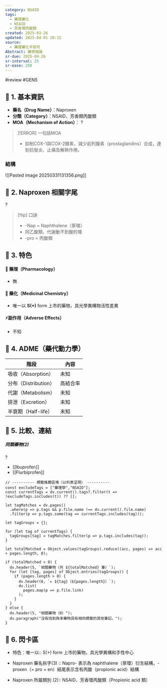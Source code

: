 ```yaml
---
category: NSAID
tags:
  - 藥理藥化
  - NSAID
  - 芳香環丙酸類
created: 2025-03-26
updated: 2025-04-01 20:12
source:
  - 藥理藥化平安符
Abstract: 藥物個論
sr-due: 2025-04-26
sr-interval: 25
sr-ease: 250
---
```

#review #GEN5
## 🔹 1. 基本資訊
- **藥名（Drug Name）**：Naproxen
- **分類（Category）**：NSAID、芳香類丙酸類
- **MOA（Mechanism of Action）**：
?
> [!ERROR] 一句話MOA
> - 抑制COX-1與COX-2酵素，減少前列腺素（prostaglandins）合成，達到抗發炎、止痛及解熱作用。 <!--SR:!2025-04-05,4,270-->


### 結構
![[Pasted image 20250331131356.png]]



## 🔹 2. Naproxen 相關字尾
?
> [!tip] 口訣
> - -Nap = Naphthalene（萘環）
> - 同乙酸類，代謝動不到酸的環
> - -pro = 丙酸類
 <!--SR:!2025-04-04,3,250-->


## 🔹 3. 特色
#### 🧪 藥理（Pharmacology）
- 無

#### 🧬 藥化（Medicinal Chemistry）

- 唯一以 **S(+)** form 上市的藥物，具光學異構物活性差異

#### ⚡副作用（Adverse Effects）

- 不知


## 🔹 4. ADME（藥代動力學）
| 階段                   | 內容   |
| -------------------- | ---- |
| 吸收（Absorption）   | 未知   |
| 分布（Distribution） | 高結合率 |
| 代謝（Metabolism）   | 未知   |
| 排泄（Excretion）    | 未知   |
| 半衰期（Half-life）   | 未知   |
## 🔹 5. 比較、連結


##### 同類藥物(2)
?
- [[Ibuprofen]]
- [[Flurbiprofen]] <!--SR:!2025-04-05,4,270-->

```dataviewjs
// ---------- 標籤推薦區塊（以列表呈現） ----------
const excludeTags = ["藥理學","NSAID"];
const currentTags = dv.current().tags?.filter(t => !excludeTags.includes(t)) ?? [];

let tagMatches = dv.pages()
  .where(p => p.tags && p.file.name !== dv.current().file.name)
  .filter(p => p.tags.some(tag => currentTags.includes(tag)));

let tagGroups = {};

for (let tag of currentTags) {
  tagGroups[tag] = tagMatches.filter(p => p.tags.includes(tag));
}

let totalMatched = Object.values(tagGroups).reduce((acc, pages) => acc + pages.length, 0);

if (totalMatched > 0) {
  dv.header(5, `相關藥物（共 ${totalMatched} 筆）`);
  for (let [tag, pages] of Object.entries(tagGroups)) {
    if (pages.length > 0) {
      dv.header(6, `▸ ${tag}（${pages.length}）`);
      dv.list(
        pages.map(p => p.file.link)
      );
    }
  }
} else {
  dv.header(5, "相關藥物（0）");
  dv.paragraph("沒有找到與本藥物具有相同標籤的其他筆記。");
}
````

## 🔹 6. 閃卡區

- 特色：唯一以:: S(+) form 上市的藥物，具光學異構和手性中心 <!--SR:!2025-04-05,4,270-->

- Naproxen 藥名拆字(3) :: Napro- 表示為 naphthalene（萘環）衍生結構，-proxen（= pro + en）結尾表示含有丙酸（propionic acid）結構 <!--SR:!2025-04-04,3,250-->
- Naproxen 所屬類別 (2):: NSAID、芳香環丙酸類（Propionic acid 類） <!--SR:!2025-04-05,4,270-->
